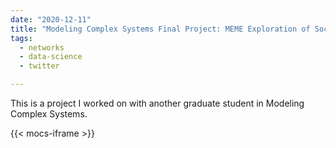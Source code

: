 ```yaml
---
date: "2020-12-11"
title: "Modeling Complex Systems Final Project: MEME Exploration of Social Reinforcement on Reciprocal Twitter Networks"
tags:
  - networks
  - data-science
  - twitter

---
```


This is a project I worked on with another graduate student in Modeling Complex Systems. 

{{< mocs-iframe >}}